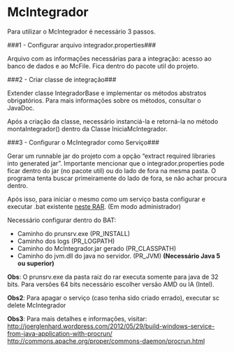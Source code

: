 # McIntegrador
Para utilizar o McIntegrador é necessário 3 passos.

###1 - Configurar arquivo integrador.properties###

Arquivo com as informações necessárias para a integração: acesso ao banco de dados e ao McFile. Fica dentro do pacote util do projeto.

###2 - Criar classe de integração###

Extender classe IntegradorBase e implementar os métodos abstratos obrigatórios. Para mais informações sobre os métodos, consultar o JavaDoc.

Após a criação da classe, necessário instanciá-la e retorná-la no método montaIntegrador() dentro da Classe IniciaMcIntegrador.

###3 - Configurar o McIntegrador como Serviço###

Gerar um runnable jar do projeto com a opção “extract required libraries into generated jar”. Importante mencionar que o integrador.properties pode ficar dentro do jar (no pacote util) ou do lado de fora na mesma pasta. O programa tenta buscar primeiramente do lado de fora, se não achar procura dentro.

Após isso, para iniciar o mesmo como um serviço basta configurar e executar .bat existente <a href='https://s3.amazonaws.com/helpscout.net/docs/assets/54743955e4b0f6394183bb9e/attachments/55a6bdd9e4b03e788eda3916/apache_commons_daemon.rar'>neste RAR</a>. (Em modo administrador)



Necessário configurar dentro do BAT:

<ul>
<li>Caminho do prunsrv.exe (PR_INSTALL)<br />
<li>Caminho dos logs (PR_LOGPATH)<br />
<li>Caminho do McIntegrador.jar gerado (PR_CLASSPATH)<br />
<li>Caminho do jvm.dll do java no servidor. (PR_JVM) <b>(Necessário Java 5 ou superior)</b><br />
</ul>

<b>Obs</b>: O prunsrv.exe da pasta raiz do rar executa somente para java de 32 bits. Para versões 64 bits necessário escolher versão AMD ou IA (Intel).<br />

<b>Obs2</b>: Para apagar o serviço (caso tenha sido criado errado), executar sc delete McIntegrador

<b>Obs3</b>: Para mais detalhes e informações, visitar:<br/>
  http://joerglenhard.wordpress.com/2012/05/29/build-windows-service-from-java-application-with-procrun/<br/>
  http://commons.apache.org/proper/commons-daemon/procrun.html

